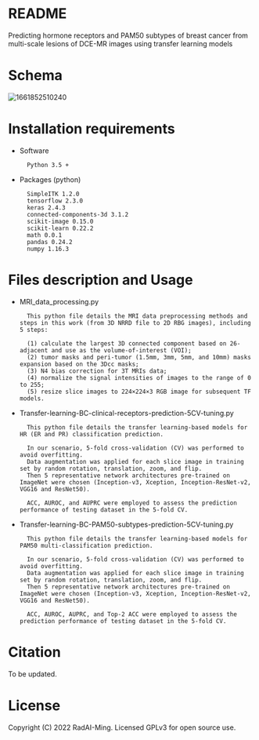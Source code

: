 # README

Predicting hormone receptors and PAM50 subtypes of breast cancer from multi-scale lesions of DCE-MR images using transfer learning models

# Schema

![1661852510240](https://user-images.githubusercontent.com/96223873/187404769-a6553c85-e71d-49e4-91ae-8694da8bda23.png)


# Installation requirements

* Software

		Python 3.5 +
				
* Packages (python)

		SimpleITK 1.2.0
		tensorflow 2.3.0
		keras 2.4.3
		connected-components-3d 3.1.2 
		scikit-image 0.15.0
		scikit-learn 0.22.2
		math 0.0.1
		pandas 0.24.2
		numpy 1.16.3


# Files description and Usage

* MRI_data_processing.py 

  		This python file details the MRI data preprocessing methods and steps in this work (from 3D NRRD file to 2D RBG images), including 5 steps:

  		(1) calculate the largest 3D connected component based on 26-adjacent and use as the volume-of-interest (VOI);
  		(2) tumor masks and peri-tumor (1.5mm, 3mm, 5mm, and 10mm) masks expansion based on the 3Dcc masks;
  		(3) N4 bias correction for 3T MRIs data;
  		(4) normalize the signal intensities of images to the range of 0 to 255;
  		(5) resize slice images to 224×224×3 RGB image for subsequent TF models.

* Transfer-learning-BC-clinical-receptors-prediction-5CV-tuning.py

		This python file details the transfer learning-based models for HR (ER and PR) classification prediction.
		
		In our scenario, 5-fold cross-validation (CV) was performed to avoid overfitting. 
		Data augmentation was applied for each slice image in training set by random rotation, translation, zoom, and flip. 
		Then 5 representative network architectures pre-trained on ImageNet were chosen (Inception-v3, Xception, Inception-ResNet-v2, VGG16 and ResNet50).
		
		ACC, AUROC, and AUPRC were employed to assess the prediction performance of testing dataset in the 5-fold CV.
		
* Transfer-learning-BC-PAM50-subtypes-prediction-5CV-tuning.py

		This python file details the transfer learning-based models for PAM50 multi-classification prediction.
		
		In our scenario, 5-fold cross-validation (CV) was performed to avoid overfitting. 
		Data augmentation was applied for each slice image in training set by random rotation, translation, zoom, and flip. 
		Then 5 representative network architectures pre-trained on ImageNet were chosen (Inception-v3, Xception, Inception-ResNet-v2, VGG16 and ResNet50).
		
		ACC, AUROC, AUPRC, and Top-2 ACC were employed to assess the prediction performance of testing dataset in the 5-fold CV.


# Citation

To be updated.

# License

Copyright (C) 2022 RadAI-Ming. Licensed GPLv3 for open source use.



